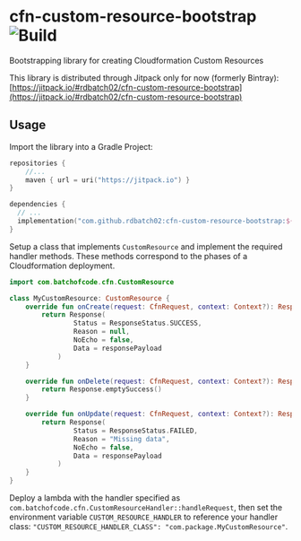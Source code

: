 # cfn-custom-resource-bootstrap ![Build](https://github.com/rdbatch02/cfn-custom-resource-bootstrap/workflows/Build/badge.svg)
Bootstrapping library for creating Cloudformation Custom Resources

This library is distributed through Jitpack only for now (formerly Bintray): [https://jitpack.io/#rdbatch02/cfn-custom-resource-bootstrap](https://jitpack.io/#rdbatch02/cfn-custom-resource-bootstrap)

## Usage

Import the library into a Gradle Project:

```kotlin
repositories {
    //...
    maven { url = uri("https://jitpack.io") }
}

dependencies {
  // ...
  implementation("com.github.rdbatch02:cfn-custom-resource-bootstrap:${version}")
}
```

Setup a class that implements `CustomResource` and implement the required handler methods. These methods correspond to the phases of a Cloudformation deployment.

```kotlin
import com.batchofcode.cfn.CustomResource

class MyCustomResource: CustomResource {
    override fun onCreate(request: CfnRequest, context: Context?): Response {
        return Response(
                Status = ResponseStatus.SUCCESS,
                Reason = null,
                NoEcho = false,
                Data = responsePayload
            )
    }

    override fun onDelete(request: CfnRequest, context: Context?): Response {
        return Response.emptySuccess()
    }

    override fun onUpdate(request: CfnRequest, context: Context?): Response {
        return Response(
                Status = ResponseStatus.FAILED,
                Reason = "Missing data",
                NoEcho = false,
                Data = responsePayload
            )
    }
}
```

Deploy a lambda with the handler specified as `com.batchofcode.cfn.CustomResourceHandler::handleRequest`, then set the environment variable `CUSTOM_RESOURCE_HANDLER` to reference your handler class: `"CUSTOM_RESOURCE_HANDLER_CLASS": "com.package.MyCustomResource"`.
